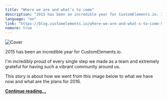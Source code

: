 ```yaml
---
title: "Where we are and what’s to come"
description: "2015 has been an incredible year for CustomElements.io. I'm incredibly proud of every single step we made as a team and extremely grateful for having such a vibrant community around us. This story is about how we went from this image below to what we have now and what are the plans for 2016."
language: "en"
link: "https://blog.customelements.io/where-we-are-and-what-s-to-come-5986d0dc2a16"
nomore: true
---
```


![Cover](/assets/img/posts/customelementsio.png)

2015 has been an incredible year for CustomElements.io.

I'm incredibly proud of every single step we made as a team and extremely grateful for having such a vibrant community around us.

This story is about how we went from this image below to what we have now and what are the plans for 2016.

**[Continue reading…](https://blog.customelements.io/where-we-are-and-what-s-to-come-5986d0dc2a16)**